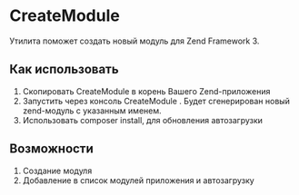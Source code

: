 # CreateModule
Утилита поможет создать новый модуль для Zend Framework 3.

## Как использовать
1. Скопировать CreateModule в корень Вашего Zend-приложения
2. Запустить через консоль CreateModule <New Module Name>. Будет сгенерирован новый zend-модуль с указанным именем.
3. Использовать composer install, для обновления автозагрузки

## Возможности
1. Создание модуля
2. Добавление в список модулей приложения и автозагрузку
